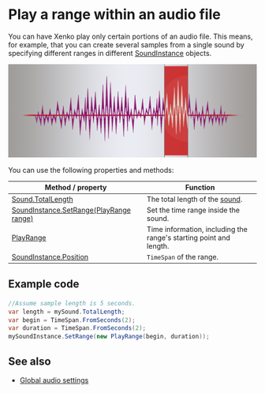 # Play a range within an audio file
You can have Xenko play only certain portions of an audio file. This means, for example, that you can create several samples from a single sound by specifying different ranges in different [SoundInstance](xref="SiliconStudio.Xenko.Audio.SoundInstance") objects.

![Loop points](media/audio-advanced-features-loop-points.png)

You can use the following properties and methods:

| Method / property | Function |
|---------|-----------|
| [Sound.TotalLength](xref="SiliconStudio.Xenko.Audio.Sound.TotalLength") | The total length of the [sound](xref="SiliconStudio.Xenko.Audio.Sound"). |
| [SoundInstance.SetRange(PlayRange range)](xref="SiliconStudio.Xenko.Audio.SoundInstance.SetRange.SiliconStudio.Xenko.Audio.PlayRange") | Set the time range inside the sound. |
| [PlayRange](xref="SiliconStudio.Xenko.Audio.PlayRange") | Time information, including the range's starting point and length. |
| [SoundInstance.Position](xref="SiliconStudio.Xenko.Audio.SoundInstance.Position") | `TimeSpan` of the range. |

## Example code

```cs
//Assume sample length is 5 seconds.
var length = mySound.TotalLength;
var begin = TimeSpan.FromSeconds(2);
var duration = TimeSpan.FromSeconds(2);
mySoundInstance.SetRange(new PlayRange(begin, duration));
```

## See also
* [Global audio settings](global-audio-settings.md)